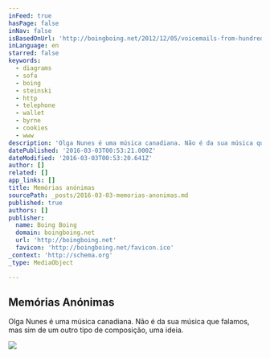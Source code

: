 ```yaml
---
inFeed: true
hasPage: false
inNav: false
isBasedOnUrl: 'http://boingboing.net/2012/12/05/voicemails-from-hundreds-of-st.html'
inLanguage: en
starred: false
keywords:
  - diagrams
  - sofa
  - boing
  - steinski
  - http
  - telephone
  - wallet
  - byrne
  - cookies
  - www
description: 'Olga Nunes é uma música canadiana. Não é da sua música que falamos, mas sim de um outro tipo de composição, uma ideia.'
datePublished: '2016-03-03T00:53:21.000Z'
dateModified: '2016-03-03T00:53:20.641Z'
author: []
related: []
app_links: []
title: Memórias anónimas
sourcePath: _posts/2016-03-03-memorias-anonimas.md
published: true
authors: []
publisher:
  name: Boing Boing
  domain: boingboing.net
  url: 'http://boingboing.net'
  favicon: 'http://boingboing.net/favicon.ico'
_context: 'http://schema.org'
_type: MediaObject

---
```

<article style=""><h1>Memórias Anónimas</h1><p>Olga Nunes é uma música canadiana. Não é da sua música que falamos, mas sim de um outro tipo de composição, uma ideia.</p><img src="https://s3-us-west-2.amazonaws.com/the-grid-img/p/3c00aacdda9b4ff09e73573baf8ba5bee86832cb.jpg" /></article>